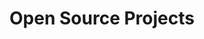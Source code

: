---
layout: collection
title: "Open Source Projects"
collection: opensource
permalink: /opensource/
---